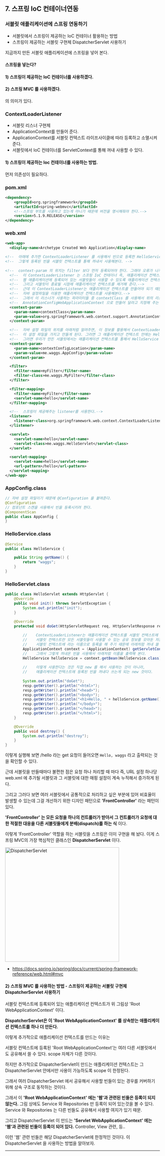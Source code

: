 ## 7. 스프링 IoC 컨테이너연동

### 서블릿 애플리케이션에 스프링 연동하기
 * 서블릿에서 스프링이 제공하는 IoC 컨테이너 활용하는 방법
 * 스프링이 제공하는 서블릿 구현체 DispatcherServlet 사용하기


지금까지 만든 서블릿 애플리케이션에 스프링을 넣어 본다.

#### 스프링을 넣는다? 

#### 1) 스프링이 제공하는 IoC 컨테이너를 사용하겠다. 
#### 2) 스프링 MVC 를 사용하겠다. 

의 의미가 있다.


### ContextLoaderListener
 * 서블릿 리스너 구현체
 * ApplicationContext를 만들어 준다.
 * ApplicationContext를 서블릿 컨텍스트 라이프사이클에 따라 등록하고 소멸시켜준다.
 * 서블릿에서 IoC 컨테이너를 ServletContext를 통해 꺼내 사용할 수 있다.


#### 1) 스프링이 제공하는 Ioc 컨테이너를 사용하는 방법.

먼저 의존성이 필요하다.

### pom.xml
```xml
<dependency>
    <groupId>org.springframework</groupId>
    <artifactId>spring-webmvc</artifactId>
    <!--스프링 부트를 사용하고 있는게 아니기 때문에 버전을 명시해줘야 한다.-->
    <version>5.1.9.RELEASE</version>
</dependency>
```

### web.xml
```xml
<web-app>
  <display-name>Archetype Created Web Application</display-name>

<!--  아래에 추가한 ContextLoaderListener 를 사용해서 빈으로 등록한 HelloService 가 IoC 컨테이너에 들어 있을거고, -->
<!--  그렇게 등록된 빈을 서블릿 컨텍스트를 통해 꺼내서 사용해본다. -->
  
<!--  context-param 의 위치는 filter 보다 먼저 등록되어야 한다. 그래야 오류가 나지 않는다.-->
  <!--  이 ContextLoaderListener 는 스프링 IoC 컨테이너 즉, 애플리케이션 컨텍스트를 서블릿 애플리케이션의 생명 주기에 맞춰서 바인딩 해준다.-->
  <!--  웹 애플리케이션에 등록되어 있는 서블릿들이 사용할 수 있도록 애플리케이션 컨텍스트를 만들어서 그걸 서블릿 컨텍스트에 등록을 해 준다.-->
  <!--  그리고 서블릿이 종료될 시점에 애플리케이션 컨텍스트를 제거해 준다.-->
  <!--  근데 이 ContextLoaderListener는 애플리케이션 컨텍스트를 만들어야 되기 때문에 스프링 설정파일이 필요하다.-->
  <!--  자바 설정파일을 이용한 애플리케이션 컨텍스트를 사용해본다.-->
  <!--  그래서 이 리스너가 사용하는 파라미터들 중 contextClass 를 사용해서 위의 리스터가 만들어주는 애플리케이션 컨텍스트의 타입을-->
  <!--  AnnotationConfigWebApplicationContext 으로 만들어 달라고 지정해 주는 것이다.-->
  <context-param>
    <param-name>contextClass</param-name>
    <param-value>org.springframework.web.context.support.AnnotationConfigWebApplicationContext</param-value>
  </context-param>

  <!--  자바 설정 파일의 위치를 아래처럼 알려주면, 이 정보를 활용해서 ContextLoaderListener 가 AnnotationConfigWebApplicationContext 를 만들때-->
  <!--  이 설정 파일을 가지고 만들게 된다. 그러면 그 애플리케이션 컨텍스트 안에는 HelloService가 빈으로 들어 있게 된다. -->
  <!--  그러면 우리가 만든 서블릿에서는 애플리케이션 컨텍스트를 통해서 HelloService 를 꺼내 사용할 수 있다.-->
  <context-param>
    <param-name>contextConfigLocation</param-name>
    <param-value>me.waggs.AppConfig</param-value>
  </context-param>

  <filter>
    <filter-name>myFilter</filter-name>
    <filter-class>me.waggs.MyFilter</filter-class>
  </filter>

  <filter-mapping>
    <filter-name>myFilter</filter-name>
    <servlet-name>hello</servlet-name>
  </filter-mapping>

  <!--  스프링이 제공해주는 listener를 사용한다.-->
  <listener>
    <listener-class>org.springframework.web.context.ContextLoaderListener</listener-class>
  </listener>

  <servlet>
    <servlet-name>hello</servlet-name>
    <servlet-class>me.waggs.HelloServlet</servlet-class>
  </servlet>

  <servlet-mapping>
    <servlet-name>hello</servlet-name>
    <url-pattern>/hello</url-pattern>
  </servlet-mapping>
</web-app>
```

### AppConfig.class
```java
// 자바 설정 파일이기 때문에 @Configuration 을 붙여준다.
@Configuration
// 컴포넌트 스캔을 사용해서 빈을 등록시키려 한다.
@ComponentScan
public class AppConfig {
}
```

### HelloService.class
```java
@Service
public class HelloService {

    public String getName() {
        return "waggs";
    }
}
```

### HelloServlet.class
```java
public class HelloServlet extends HttpServlet {
    @Override
    public void init() throws ServletException {
        System.out.println("init");
    }
    
    @Override
    protected void doGet(HttpServletRequest req, HttpServletResponse resp) throws ServletException, IOException {

        //    ContextLoaderListener는 애플리케이션 컨텍스트를 서블릿 컨텍스트에 등록해 준다. 
        //    서블릿 컨텍스트란 모든 서블릿들이 사용할 수 있는 공유 정보를 모아둔 저장소 라고 생각하면 된다.
        //    서블릿 컨텍스트에 라는 이름으로 등록을 해 주기 때문에 아래처럼 꺼내 쓸 수 있는 것이다.
        ApplicationContext context = (ApplicationContext) getServletContext().getAttribute(WebApplicationContext.ROOT_WEB_APPLICATION_CONTEXT_ATTRIBUTE);
        //    그래서 그렇게 꺼내온 빈을 사용해서 아래처럼 이름을 출력해 본다.
        HelloService helloService = context.getBean(HelloService.class);
        
        //    이렇게 사용한다는 것은 직접 new 를 해서 사용하는 것이 아니라, 
        //    애플리케이션 컨텍스트에 등록된 빈을 꺼내다 쓰는게 되는 new 것이다.
        
        System.out.println("doGet");
        resp.getWriter().println("<html>");
        resp.getWriter().println("<head>");
        resp.getWriter().println("<body>");
        resp.getWriter().println("<h1>Hello, " + helloService.getName() + "</h1>");
        resp.getWriter().println("</body>");
        resp.getWriter().println("</head>");
        resp.getWriter().println("</html>");
    }

    @Override
    public void destroy() {
        System.out.println("destroy");
    }
}
```

이렇게 실행해 보면 /hello 라는 get 요청이 들어오면 ```Hello, waggs``` 라고 출력되는 것을 확인할 수 있다.

근데 서블릿을 만들때마다 불편한 점은 요청 하나 처리할 때 마다 즉, URL 설정 하나당 web.xml 에 추가될 서블릿과 그 서블릿에 대한 매핑 설정이 계속 누적해서 증가하게 된다.

그리고 그러다 보면 여러 서블릿에서 공통적으로 처리하고 싶은 부분에 있어 비효율이 발생할 수 있는데 그걸 개선하기 위한 디자인 패턴으로 __'FrontController'__ 라는 패턴이 있다. 

__'FrontController' 는 모든 요청을 하나의 컨트롤러가 받아서 그 컨트롤러가 요청에 대한 적절한 대응을 다른 서블릿들에게 분배(dispatch)를 하는 식__ 이다.

이렇게 'FrontController' 역할을 하는 서블릿을 스프링은 이미 구현을 해 놨다. 이게 스프링 MVC의 가장 핵심적인 클래스인 __DispatcherServlet__ 이다.


<img width="371" alt="DispatcherServlet" src="https://user-images.githubusercontent.com/35681772/62914612-f0f35380-bdcb-11e9-972d-4827f79c555e.png">

 * https://docs.spring.io/spring/docs/current/spring-framework-reference/web.html#mvc​


#### 2) 스프링 MVC 를 사용하는 방법 - 스프링이 제공하는 서블릿 구현체 DispatcherServlet 사용하기

서블릿 컨텍스트에 등록되어 있는 애플리케이션 컨텍스트가 위 그림상 'Root WebApplicationContext' 이다.

__DispatcherServlet은 이 'Root WebApplicationContext' 를 상속받는 애플리케이션 컨텍스트를 하나 더 만든다.__

이렇게 추가적으로 애플리케이션 컨텍스트를 만드는 이유는 

서블릿 컨텍스트에 등록된 'Root WebApplicationContext'는 여러 다른 서블릿에서도 공유해서 쓸 수 있다. scope 자체가 다른 것이다. 

하지만 추가적으로 DispatcherServlet이 만드는 애플리케이션 컨텍스트는 그 DispatcherServlet 안에서만 사용이 가능하도록 scope 이 한정된다.

그래서 여러 DispatcherServlet 에서 공유해서 사용할 빈들이 있는 경우를 커버하기 위해 상속 구조로 동작하는 것이다.

그래서 이 __'Root WebApplicationContext' 에는 '웹'과 관련된 빈들은 등록이 되지 않는다.__ 그림 상에도 Service 와 Repositories 만 등록이 되어 있는것을 볼 수 있다. Service 와 Repositories 는 다른 빈들도 공유해서 사용할 여지가 있기 때문.

그리고 DispatcherServlet 이 만드는 __'Servlet WebApplicationContext' 에는 '웹'과 관련된 빈들이 등록이 되어 있다.__ Controller, View 관련, 등..

이런 '웹' 관련 빈들은 해당 DispatcherServlet에 한정적인 것이다. 이 DispatcherServlet 을 사용하는 방법을 알아보자.

---